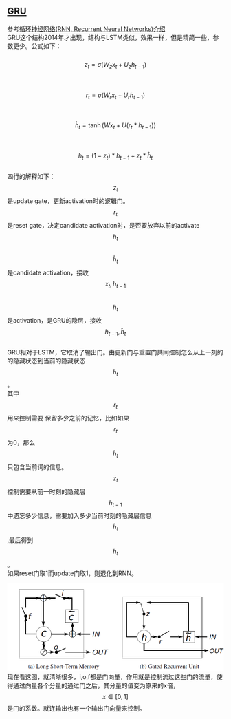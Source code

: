 ## [GRU](https://blog.csdn.net/zhangxb35/article/details/70060295)

参考[循环神经网络\(RNN, Recurrent Neural Networks\)介绍](https://blog.csdn.net/heyongluoyao8/article/details/48636251)  
GRU这个结构2014年才出现，结构与LSTM类似，效果一样，但是精简一些，参数更少。公式如下：  
  $$ z_t = \sigma(W_zx_t + U_zh_{t-1})$$  
  $$ r_t = \sigma(W_rx_t + U_rh_{t-1})$$  
  $$ \hat h_t = \tanh(Wx_t + U(r_t*h_{t-1}))$$  
  $$h_t = (1-z_t)*h_{t-1} + z_t*\hat h_t$$  
四行的解释如下：  
$$z_t$$是update gate，更新activation时的逻辑门。  
$$r_t$$是reset gate，决定candidate activation时，是否要放弃以前的activate $$h_t$$    
$$\hat h_t$$是candidate activation，接收$$x_t,h_{t-1}$$   
$$h_t$$是activation，是GRU的隐层，接收$$h_{t-1},\hat h_{t}$$       
GRU相对于LSTM，它取消了输出门。由更新门与重置门共同控制怎么从上一刻的的隐藏状态到当前的隐藏状态$$h_t$$。        
其中$$r_t$$ 用来控制需要 保留多少之前的记忆，比如如果$$r_t$$ 为0，那么 $$\tilde{h}_t$$只包含当前词的信息。
$$z_t$$控制需要从前一时刻的隐藏层 $$h_{t-1}$$ 中遗忘多少信息，需要加入多少当前时刻的隐藏层信息$$\tilde{h}_t$$,最后得到 $$h_t$$。  
如果reset门取1而update门取1，则退化到RNN。      

![](/assets/GRU_LSTM_Structure.png)  
现在看这图，就清晰很多，i,o,f都是门向量，作用就是控制流过这些门的流量，使得通过向量各个分量的通过门之后，其分量的值变为原来的x倍，$$x \in [0,1]$$是门的系数。就连输出也有一个输出门向量来控制。
 
